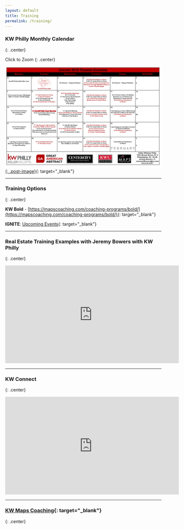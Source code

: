 ```yaml
---
layout: default
title: Training
permalink: /training/
---
```


### KW Philly Monthly Calendar
{: .center}

Click to Zoom
{: .center}

[![](/img/calendar.jpg){: .post-image}](/img/calendar.jpg){: target="_blank"}

---

### Training Options
{: .center}

**KW Bold** -&nbsp;[https://mapscoaching.com/coaching-programs/bold/](https://mapscoaching.com/coaching-programs/bold/){: target="_blank"}

**IGNITE**: [Upcoming Events](https://www.eventbrite.com/e/ignite-skills-to-spark-a-real-estate-career-tickets-54972517279){: target="_blank"}

---

### Real Estate Training Examples with Jeremy Bowers with KW Philly
{: .center}

<iframe width="560" height="315" src="https://www.youtube.com/embed/jRzduzaheek" frameborder="0" allow="accelerometer; autoplay; encrypted-media; gyroscope; picture-in-picture" allowfullscreen=""></iframe>

---

### KW Connect
{: .center}

<iframe width="560" height="315" src="https://www.youtube.com/embed/CZbv9z0hz3E" frameborder="0" allow="accelerometer; autoplay; encrypted-media; gyroscope; picture-in-picture" allowfullscreen=""></iframe>

---

### [KW Maps Coaching](https://mapscoaching.com/){: target="_blank"}
{: .center}